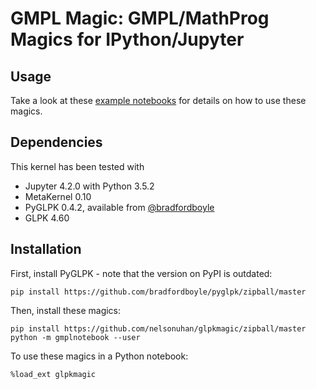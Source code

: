 # GMPL Magic: GMPL/MathProg Magics for IPython/Jupyter

## Usage

Take a look at these [example notebooks]() for details on how to use these magics.

## Dependencies

This kernel has been tested with 

* Jupyter 4.2.0 with Python 3.5.2
* MetaKernel 0.10
* PyGLPK 0.4.2, available from [@bradfordboyle](https://github.com/bradfordboyle/pyglpk)
* GLPK 4.60

## Installation

First, install PyGLPK - note that the version on PyPI is outdated:

```
pip install https://github.com/bradfordboyle/pyglpk/zipball/master
```

Then, install these magics:

```
pip install https://github.com/nelsonuhan/glpkmagic/zipball/master
python -m gmplnotebook --user
```

To use these magics in a Python notebook:

```
%load_ext glpkmagic
```
